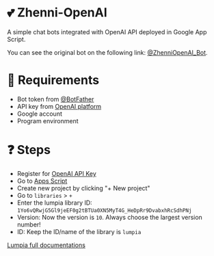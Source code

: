 # 💕 Zhenni-OpenAI
A simple chat bots integrated with OpenAI API deployed in Google App Script. 

You can see the original bot on the following link: [@ZhenniOpenAI_Bot](https://ZhenniOpenAI_Bot).

# 📌 Requirements
- Bot token from [@BotFather](https://t.me/BotFather)
- API key from [OpenAI platform](https://platform.openai.com/account/api-keys)
- Google account
- Program environment

# ❓ Steps 
- Register for [OpenAI API Key](https://platform.openai.com/account/api-keys)
- Go to [Apps Script](https://script.google.com/)
- Create new project by clicking "+ New project"
- Go to `libraries` > `+`
- Enter the lumpia library ID: `1Yo6vQRwjG5Gl9jeEF0g2tBTUa0XN5MyT4G_HeDpRr9DvabxhRcSdhPNj`
- Version: Now the version is `10`. Always choose the largest version number!
- ID: Keep the ID/name of the library is `lumpia`

[Lumpia full documentations](https://lumpia.js.org)


